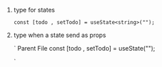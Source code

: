 1) type for states

 
   `const [todo , setTodo] = useState<string>("");`
   

2) type when a state send as props

   ` Parent File 
   const [todo , setTodo] = useState<string>("");

    <InputField todo={todo} setTodo={setTodo} /> `
